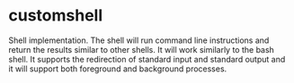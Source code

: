 # customshell
Shell implementation. The shell will run command line
instructions and return the results similar to other 
shells.
It will work similarly to the bash shell. It
supports the redirection of standard input and 
standard output and it will support both foreground 
and background processes.

